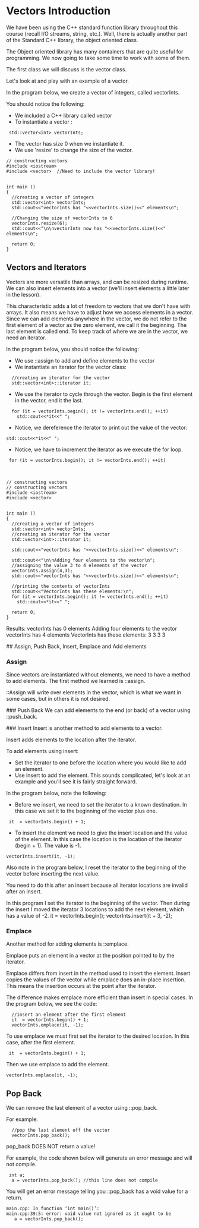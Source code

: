 # Vectors Introduction

We have been using the C++ standard function library throughout this course (recall I/O streams, string, etc.). Well, there is actually another part of the Standard C++ library, the object oriented class.

The Object oriented library has many containers that are quite useful for programming. We now going to take some time to work with some of them.

The first class we will discuss is the vector class.

Let's look at and play with an example of a vector.

In the program below, we create a vector of integers, called vectorInts.

You should notice the following:

* We included a C++ library called vector
* To instantiate a vector :
```
 std::vector<int> vectorInts; 
```
* The vector has size 0 when we instantiate it.
* We use 'resize' to change the size of the vector.

```
// constructing vectors
#include <iostream>
#include <vector>  //Need to include the vector library!


int main ()
{
  //creating a vector of integers
  std::vector<int> vectorInts;  
  std::cout<<"vectorInts has "<<vectorInts.size()<<" elements\n";
  
  //Changing the size of vectorInts to 6
  vectorInts.resize(6);
  std::cout<<"\n\nvectorInts now has "<<vectorInts.size()<<" elements\n";
 
  return 0;
}
```


## Vectors  and Iterators

Vectors are more versatile than arrays, and can be resized during runtime. We can also insert elements into a vector (we'll insert elements a little later in the lesson).

This characteristic adds a lot of freedom to vectors that we don't have with arrays. It also means we have to adjust how we access elements in a vector. Since we can add elements anywhere in the vector, we do not refer to the first element of a vector as the zero element, we call it the beginning. The last element is called end. To keep track of where we are in the vector, we need an iterator.

In the program below, you should notice the following:

* We use ::assign to add and define elements to the vector
* We instantiate an iterator for the vector class:
```
  //creating an iterator for the vector
  std::vector<int>::iterator it;
```
* We use the iterator to cycle through the vector. Begin is the first element in the vector, end it the last.
```
  for (it = vectorInts.begin(); it != vectorInts.end(); ++it)
    std::cout<<*it<<" ";
```
* Notice, we dereference the iterator to print out the value of the vector:
```
std::cout<<*it<<" ";
```
* Notice, we have to increment the iterator as we execute the for loop.
```
 for (it = vectorInts.begin(); it != vectorInts.end(); ++it)
```
<br>

```
// constructing vectors
// constructing vectors
#include <iostream>
#include <vector>


int main ()
{
  //creating a vector of integers
  std::vector<int> vectorInts;  
  //creating an iterator for the vector
  std::vector<int>::iterator it;
  
  std::cout<<"vectorInts has "<<vectorInts.size()<<" elements\n";
  
  std::cout<<"\n\nAdding four elements to the vector\n";
  //assigning the value 3 to 4 elements of the vector
  vectorInts.assign(4,3);
  std::cout<<"vectorInts has "<<vectorInts.size()<<" elements\n";
  
  //printing the contents of vectorInts
  std::cout<<"VectorInts has these elements:\n";
  for (it = vectorInts.begin(); it != vectorInts.end(); ++it)
    std::cout<<*it<<" ";

  return 0;
}

```

Results: 
vectorInts has 0 elements Adding four elements to the vector vectorInts has 4 elements VectorInts has these elements: 3 3 3 3

## Assign, Push Back, Insert, Emplace and Add elements

### Assign
Since vectors are instantiated without elements, we need to have a method to add elements. The first method we learned is ::assign.

::Assign will write over elements in the vector, which is what we want in some cases, but in others it is not desired.

### Push Back
We can add elements to the end (or back) of a vector using ::push_back.

### Insert
Insert is another method to add elements to a vector.

Insert adds elements to the location after the iterator.

To add elements using insert:

* Set the iterator to one before the location where you would like to add an element.
* Use insert to add the element.
This sounds complicated, let's look at an example and you'll see it is fairly straight forward.

In the program below, note the following:

* Before we insert, we need to set the iterator to a known destination. In this case we set it to the beginning of the vector plus one.

```
 it  = vectorInts.begin() + 1;
```

* To insert the element we need to give the insert location and the value of the element. In this case the location is the location of the iterator (begin + 1). The value is -1.

```
vectorInts.insert(it, -1);
```

Also note in the program below, I reset the iterator to the beginning of the vector before inserting the next value.

You need to do this after an insert because all iterator locations are invalid after an insert.

In this program I set the iterator to the beginning of the vector. Then during the insert I moved the iterator 3 locations to add the next element, which has a value of -2. it = vectorInts.begin(); vectorInts.insert(it + 3, -2);

### Emplace

Another method for adding elements is ::emplace.

Emplace puts an element in a vector at the position pointed to by the iterator.

Emplace differs from insert in the method used to insert the element. Insert copies the values of the vector while emplace does an in-place insertion. This means the insertion occurs at the point after the iterator.

The difference makes emplace more efficient than insert in special cases.
In the program below, we see the code:

```
  //insert an element after the first element
  it  = vectorInts.begin() + 1;
  vectorInts.emplace(it, -1);
```
To use emplace we must first set the iterator to the desired location. In this case, after the first element.

```
 it  = vectorInts.begin() + 1;
```

Then we use emplace to add the element.

```
vectorInts.emplace(it, -1);
```

## Pop Back

We can remove the last element of a vector using ::pop_back.

For example:
```
  //pop the last element off the vector
  vectorInts.pop_back();
```
pop_back DOES NOT return a value!

For example, the code shown below will generate an error message and will not compile.
```
 int a; 
  a = vectorInts.pop_back(); //this line does not compile
```

You will get an error message telling you ::pop_back has a void value for a return.

```
main.cpp: In function ‘int main()’:
main.cpp:39:5: error: void value not ignored as it ought to be
   a = vectorInts.pop_back();
```
